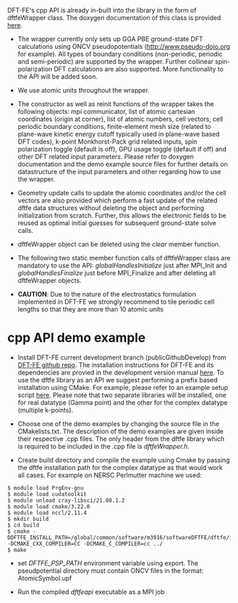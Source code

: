 DFT-FE's cpp API is already in-built into the library in the form of dftfeWrapper class. The doxygen documentation of this class is provided [here](https://dftfedevelopers.github.io/dftfe/classdftfe_1_1dftfe_wrapper.html). 

* The wrapper currently only sets up GGA PBE ground-state DFT calculations using ONCV pseudopotentials (http://www.pseudo-dojo.org for example). All types of boundary conditions (non-periodic, periodic and semi-periodic) are supported by the wrapper. Further collinear spin-polarization DFT calculations are also supported. More functionality to the API will be added soon.

* We use atomic units throughout the wrapper.

* The constructor as well as reinit functions of the wrapper takes the following objects: mpi communicator, list of atomic cartesian coordinates (origin at corner), list of atomic numbers, cell vectors, cell periodic boundary conditions, finite-element mesh size (related to plane-wave kinetic energy cutoff typically used in plane-wave based DFT codes), k-point Monkhorst-Pack grid related inputs, spin polarization toggle (default is off), GPU usage toggle (default if off) and other DFT related input parameters. Please refer to doxygen documentation and the demo example source files for further details on datastructure of the input parameters and other regarding how to use the wrapper. 

* Geometry update calls to update the atomic coordinates and/or the cell vectors are also provided which perform a fast update of the related dftfe data structures without deleting the object and performing initialization from scratch. Further, this allows the electronic fields to be reused as optimal initial guesses for subsequent ground-state solve calls.

* dftfeWrapper object can be deleted using the *clear* member function. 

* The following two static member function calls of dftfeWrapper class are mandatory to use the API: *globalHandlesInitialize* just after MPI_Init and *globalHandlesFinalize* just before MPI_Finalize and after deleting all dftfeWrapper objects. 

* **CAUTION**: Due to the nature of the electrostatics formulation implemented in DFT-FE we strongly recommend to tile periodic cell lengths so that they are more than 10 atomic units


cpp API demo example
==========================================

* Install DFT-FE current development branch (publicGithubDevelop) from [DFT-FE github repo](https://github.com/dftfeDevelopers/dftfe). The installation instructions for DFT-FE and its dependencies are provied in the development version manual [here](https://github.com/dftfeDevelopers/dftfe/blob/manual/manual-develop.pdf). To use the dftfe library as an API we suggest performing a prefix based installation using CMake. For example, please refer to an example setup script [here](https://github.com/dftfeDevelopers/dftfe/blob/publicGithubDevelop/helpers/NERSCPerlmutterGPU/setupUserPerlmutterPrefixInstall.sh). Please note that two separate libraries will be installed, one for real datatype (Gamma point) and the other for the complex datatype (multiple k-points).

* Choose one of the demo examples by changing the source file in the CMakelists.txt. The description of the demo examples are given inside their respective .cpp files. The only header from the dftfe library which is required to be included in the .cpp file is *dftfeWrapper.h*.

* Create build directory and compile the example using Cmake by passing the dftfe installation path for the complex datatype as that would work all cases. For example on NERSC Perlmutter machine we used:
```
$ module load PrgEnv-gnu
$ module load cudatoolkit
$ module unload cray-libsci/21.08.1.2
$ module load cmake/3.22.0
$ module load nccl/2.11.4
$ mkdir build 
$ cd build
$ cmake -DDFTFE_INSTALL_PATH=/global/common/software/m3916/softwareDFTFE/dftfe/installComplex -DCMAKE_CXX_COMPILER=CC -DCMAKE_C_COMPILER=cc ../
$ make
```

* set *DFTFE_PSP_PATH* environment variable using export. The pseudpotential directory must contain ONCV files in the format: AtomicSymbol.upf

* Run the compiled *dftfeapi* executable as a MPI job
